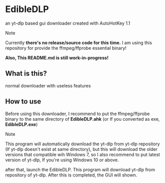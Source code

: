 # EdibleDLP
an yt-dlp based gui downloader created with AutoHotKey 1.1

> [!NOTE]
> Currently **there's no release/source code for this time.** I am using this repository for provide the ffmpeg/ffprobe essential binary!
> 
> **Also, This README.md is still work-in-progress!**
## What is this?
normal downloader with useless features

## How to use
Before using this downloader, I recommend to put the ffmpeg/ffprobe binary to the same directory of **EdibleDLP.ahk**
(or If you converted as exe, **EdibleDLP.exe**)

> [!NOTE]
> This program will automatically download the yt-dlp from yt-dlp repository (If yt-dlp doesn't exist at same directory), 
> but this will download the older versions that compatible wih Windows 7, so I also recommend to put latest version of yt-dlp, If you're using Windows 10 or above.

after that, launch the EdibleDLP. This program will download yt-dlp from repository of yt-dlp. After this is completed, the GUI will shown.


